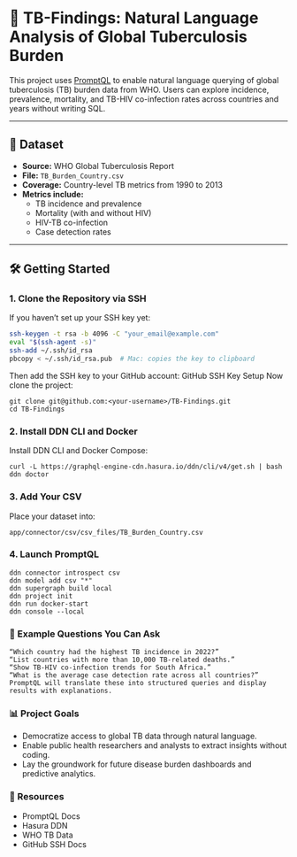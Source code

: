 # 🧬 TB-Findings: Natural Language Analysis of Global Tuberculosis Burden

This project uses [PromptQL](https://promptql.io) to enable natural language querying of global tuberculosis (TB) burden data from WHO. Users can explore incidence, prevalence, mortality, and TB-HIV co-infection rates across countries and years without writing SQL.

---

## 📂 Dataset

- **Source:** WHO Global Tuberculosis Report
- **File:** `TB_Burden_Country.csv`
- **Coverage:** Country-level TB metrics from 1990 to 2013
- **Metrics include:**
  - TB incidence and prevalence
  - Mortality (with and without HIV)
  - HIV-TB co-infection
  - Case detection rates

---

## 🛠️ Getting Started

### 1. Clone the Repository via SSH

If you haven’t set up your SSH key yet:

```bash
ssh-keygen -t rsa -b 4096 -C "your_email@example.com"
eval "$(ssh-agent -s)"
ssh-add ~/.ssh/id_rsa
pbcopy < ~/.ssh/id_rsa.pub  # Mac: copies the key to clipboard
```
Then add the SSH key to your GitHub account:
GitHub SSH Key Setup
Now clone the project:
```
git clone git@github.com:<your-username>/TB-Findings.git
cd TB-Findings
```

### 2. Install DDN CLI and Docker

Install DDN CLI and Docker Compose:
```
curl -L https://graphql-engine-cdn.hasura.io/ddn/cli/v4/get.sh | bash
ddn doctor 
```

### 3. Add Your CSV

Place your dataset into:
```
app/connector/csv/csv_files/TB_Burden_Country.csv
```

### 4. Launch PromptQL
```
ddn connector introspect csv
ddn model add csv "*"
ddn supergraph build local
ddn project init
ddn run docker-start
ddn console --local
```

### 💬 Example Questions You Can Ask
```
“Which country had the highest TB incidence in 2022?”
“List countries with more than 10,000 TB-related deaths.”
“Show TB-HIV co-infection trends for South Africa.”
“What is the average case detection rate across all countries?”
PromptQL will translate these into structured queries and display results with explanations.
```

### 📊 Project Goals

- Democratize access to global TB data through natural language.
- Enable public health researchers and analysts to extract insights without coding.
- Lay the groundwork for future disease burden dashboards and predictive analytics.

### 🔗 Resources
- PromptQL Docs
- Hasura DDN
- WHO TB Data
- GitHub SSH Docs
